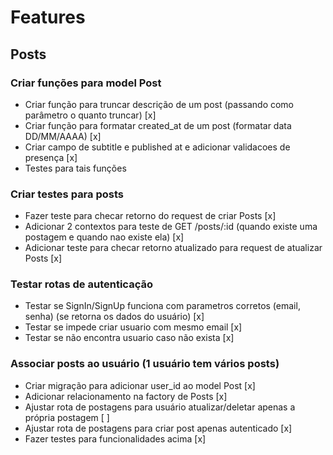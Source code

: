 # Features

## Posts
### Criar funções para model Post
- Criar função para truncar descrição de um post (passando como parâmetro o quanto truncar) [x]
- Criar função para formatar created_at de um post (formatar data DD/MM/AAAA) [x]
- Criar campo de subtitle e published at e adicionar validacoes de presença [x]
- Testes para tais funções

### Criar testes para posts
- Fazer teste para checar retorno do request de criar Posts [x]
- Adicionar 2 contextos para teste de GET /posts/:id (quando existe uma postagem e quando nao existe ela) [x]
- Adicionar teste para checar retorno atualizado para request de atualizar Posts [x]

### Testar rotas de autenticação
- Testar se SignIn/SignUp funciona com parametros corretos (email, senha)
(se retorna os dados do usuário) [x]
- Testar se impede criar usuario com mesmo email [x]
- Testar se não encontra usuario caso não exista [x]

### Associar posts ao usuário (1 usuário tem vários posts)
- Criar migração para adicionar user_id ao model Post [x]
- Adicionar relacionamento na factory de Posts [x]
- Ajustar rota de postagens para usuário atualizar/deletar apenas a própria postagem [ ]
- Ajustar rota de postagens para criar post apenas autenticado [x]
- Fazer testes para funcionalidades acima [x]